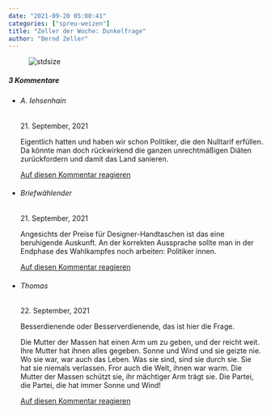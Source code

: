 ```yaml
---
date: "2021-09-20 05:00:41"
categories: ["spreu-weizen"]
title: "Zeller der Woche: Dunkelfrage"
author: "Bernd Zeller"
---
```



<figure>
<img src="https://www.publicomag.com/wp-content/uploads/2021/09/Dunkelfrage.jpg" alt=stdsize>
</figure>


<!--more-->
<h5 class="comments-h">
3 Kommentare </h5>
<ul class="commentlist">
<li class="comment even thread-even depth-1 clearfix" id="li-comment-115022">
<h6 class="author">A. Iehsenhain</h6> <span class="date">21. September, 2021</span>



Eigentlich hatten und haben wir schon Politiker, die den Nulltarif erfüllen. Da könnte man doch rückwirkend die ganzen unrechtmäßigen Diäten zurückfordern und damit das Land sanieren.

<a rel="nofollow" class="comment-reply-link" href="#comment-115022" data-commentid="115022" data-postid="14152" data-belowelement="comment-115022" data-respondelement="respond" data-replyto="Antworte auf A. Iehsenhain" aria-label="Antworte auf A. Iehsenhain">Auf diesen Kommentar reagieren</a> 


</li>
<li class="comment odd alt thread-odd thread-alt depth-1 clearfix" id="li-comment-115033">
<h6 class="author">Briefwählender</h6> <span class="date">21. September, 2021</span>



Angesichts der Preise für Designer-Handtaschen ist das eine beruhigende Auskunft. An der korrekten Aussprache sollte man in der Endphase des Wahlkampfes noch arbeiten: Politiker innen.

<a rel="nofollow" class="comment-reply-link" href="#comment-115033" data-commentid="115033" data-postid="14152" data-belowelement="comment-115033" data-respondelement="respond" data-replyto="Antworte auf Briefwählender" aria-label="Antworte auf Briefwählender">Auf diesen Kommentar reagieren</a> 


</li>
<li class="comment even thread-even depth-1 clearfix" id="li-comment-115038">
<h6 class="author">Thomas</h6> <span class="date">22. September, 2021</span>



Besserdienende oder Besserverdienende, das ist hier die Frage.

Die Mutter der Massen hat einen Arm um zu geben, und der reicht weit. Ihre Mutter hat ihnen alles gegeben. Sonne und Wind und sie geizte nie. Wo sie war, war auch das Leben. Was sie sind, sind sie durch sie. Sie hat sie niemals verlassen. Fror auch die Welt, ihnen war warm. Die Mutter der Massen schützt sie, ihr mächtiger Arm trägt sie. Die Partei, die Partei, die hat immer Sonne und Wind!

<a rel="nofollow" class="comment-reply-link" href="#comment-115038" data-commentid="115038" data-postid="14152" data-belowelement="comment-115038" data-respondelement="respond" data-replyto="Antworte auf Thomas" aria-label="Antworte auf Thomas">Auf diesen Kommentar reagieren</a> 


</li>
</ul>
